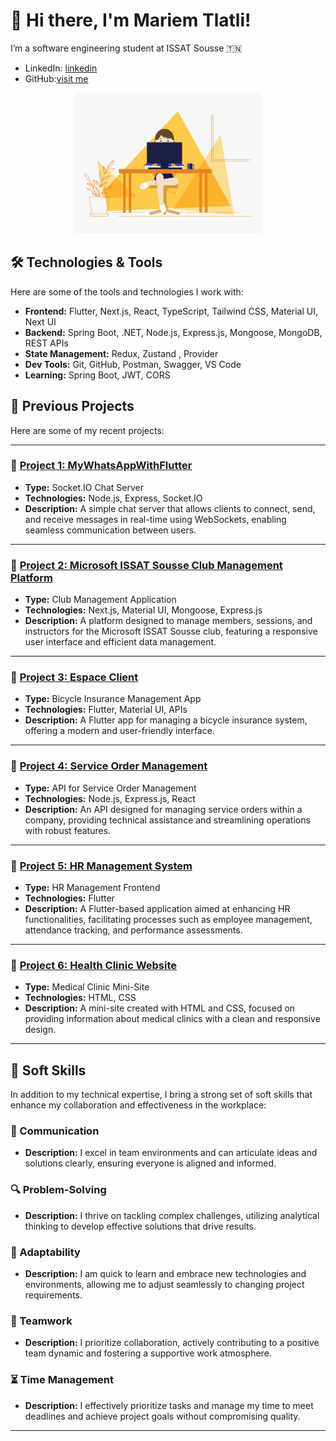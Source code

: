 # 👋 Hi there, I'm **Mariem Tlatli**!
 I’m a software engineering student at ISSAT Sousse 🇹🇳
 - LinkedIn: [linkedin](https://www.linkedin.com/in/tlatli-mariem-bba422311/)
- GitHub:[visit me](https://github.com/MariemTlatli)
<p align="center">
  <a href="https://github.com/MariemTlatli" target="_blank">
    <img src="https://github.com/Eya-Laouini/Eya-Laouini/blob/main/programmer.gif" alt="Header Image" width="300" height="auto">
  </a>
</p>
  
## 🛠️ Technologies & Tools
Here are some of the tools and technologies I work with:

- **Frontend:** Flutter, Next.js, React, TypeScript, Tailwind CSS, Material UI, Next UI
- **Backend:** Spring Boot, .NET, Node.js, Express.js, Mongoose, MongoDB, REST APIs
- **State Management:** Redux, Zustand , Provider
- **Dev Tools:** Git, GitHub, Postman, Swagger, VS Code 
- **Learning:** Spring Boot, JWT, CORS

## 📂 Previous Projects
Here are some of my recent projects:

---

### 🌟 [Project 1: MyWhatsAppWithFlutter](https://example.com)
- **Type:** Socket.IO Chat Server
- **Technologies:** Node.js, Express, Socket.IO
- **Description:** A simple chat server that allows clients to connect, send, and receive messages in real-time using WebSockets, enabling seamless communication between users.

---

### 🌟 [Project 2: Microsoft ISSAT Sousse Club Management Platform](https://example.com)
- **Type:** Club Management Application
- **Technologies:** Next.js, Material UI, Mongoose, Express.js
- **Description:** A platform designed to manage members, sessions, and instructors for the Microsoft ISSAT Sousse club, featuring a responsive user interface and efficient data management.

---

### 🌟 [Project 3: Espace Client](https://mariemtlatli.github.io/espace-client/)
- **Type:** Bicycle Insurance Management App
- **Technologies:** Flutter, Material UI, APIs
- **Description:** A Flutter app for managing a bicycle insurance system, offering a modern and user-friendly interface.

---

### 🌟 [Project 4: Service Order Management ](https://github.com/MariemTlatli/L-Mobile-back)
- **Type:** API for Service Order Management
- **Technologies:** Node.js, Express.js, React
- **Description:** An API designed for managing service orders within a company, providing technical assistance and streamlining operations with robust features.

---

### 🌟 [Project 5: HR Management System](https://example.com)
- **Type:** HR Management Frontend
- **Technologies:** Flutter
- **Description:** A Flutter-based application aimed at enhancing HR functionalities, facilitating processes such as employee management, attendance tracking, and performance assessments.

---

### 🌟 [Project 6: Health Clinic Website](https://example.com)
- **Type:** Medical Clinic Mini-Site
- **Technologies:** HTML, CSS
- **Description:** A mini-site created with HTML and CSS, focused on providing information about medical clinics with a clean and responsive design.

---

## 🤝 Soft Skills
In addition to my technical expertise, I bring a strong set of soft skills that enhance my collaboration and effectiveness in the workplace:


### 📢 Communication
- **Description:** I excel in team environments and can articulate ideas and solutions clearly, ensuring everyone is aligned and informed.

### 🔍 Problem-Solving
- **Description:** I thrive on tackling complex challenges, utilizing analytical thinking to develop effective solutions that drive results.

### 🔄 Adaptability
- **Description:** I am quick to learn and embrace new technologies and environments, allowing me to adjust seamlessly to changing project requirements.

### 🤝 Teamwork
- **Description:** I prioritize collaboration, actively contributing to a positive team dynamic and fostering a supportive work atmosphere.

### ⏳ Time Management
- **Description:** I effectively prioritize tasks and manage my time to meet deadlines and achieve project goals without compromising quality.

---



